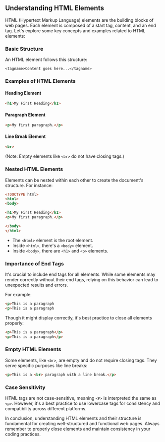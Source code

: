 ## Understanding HTML Elements

HTML (Hypertext Markup Language) elements are the building blocks of web pages. Each element is composed of a start tag, content, and an end tag. Let's explore some key concepts and examples related to HTML elements:

### Basic Structure

An HTML element follows this structure:
```
<tagname>Content goes here...</tagname>
```

### Examples of HTML Elements

#### Heading Element
```html
<h1>My First Heading</h1>
```

#### Paragraph Element
```html
<p>My first paragraph.</p>
```

#### Line Break Element
```html
<br>
```
(Note: Empty elements like `<br>` do not have closing tags.)

### Nested HTML Elements

Elements can be nested within each other to create the document's structure. For instance:
```html
<!DOCTYPE html>
<html>
<body>

<h1>My First Heading</h1>
<p>My first paragraph.</p>

</body>
</html>
```

- The `<html>` element is the root element.
- Inside `<html>`, there's a `<body>` element.
- Inside `<body>`, there are `<h1>` and `<p>` elements.

### Importance of End Tags

It's crucial to include end tags for all elements. While some elements may render correctly without their end tags, relying on this behavior can lead to unexpected results and errors.

For example:
```html
<p>This is a paragraph
<p>This is a paragraph
```

Though it might display correctly, it's best practice to close all elements properly:
```html
<p>This is a paragraph</p>
<p>This is a paragraph</p>
```

### Empty HTML Elements

Some elements, like `<br>`, are empty and do not require closing tags. They serve specific purposes like line breaks:
```html
<p>This is a <br> paragraph with a line break.</p>
```

### Case Sensitivity

HTML tags are not case-sensitive, meaning `<P>` is interpreted the same as `<p>`. However, it's a best practice to use lowercase tags for consistency and compatibility across different platforms.

In conclusion, understanding HTML elements and their structure is fundamental for creating well-structured and functional web pages. Always remember to properly close elements and maintain consistency in your coding practices.
